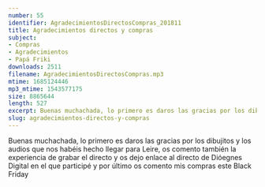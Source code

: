 ```yaml
---
number: 55
identifier: AgradecimientosDirectosCompras_201811
title: Agradecimientos directos y compras
subject:
- Compras
- Agradecimientos
- Papá Friki
downloads: 2511
filename: AgradecimientosDirectosCompras.mp3
mtime: 1685124446
mp3_mtime: 1543577175
size: 8865644
length: 527
excerpt: Buenas muchachada, lo primero es daros las gracias por los dibujitos y los audios que nos habéis hecho llegar para Leire, os comento también la experiencia de grabar el directo y os dejo enlace al directo de Dióegnes Digital en el que participé y por último os comento mis compras este Black Friday
slug: agradecimientos-directos-y-compras
---
```

Buenas muchachada, lo primero es daros las gracias por los dibujitos y los audios que nos habéis hecho llegar para Leire, os comento también la experiencia de grabar el directo y os dejo enlace al directo de Dióegnes Digital en el que participé y por último os comento mis compras este Black Friday